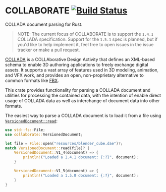 # COLLABORATE [![Build Status](https://travis-ci.org/excaliburHisSheath/COLLABORATE.svg?branch=master)](https://travis-ci.org/excaliburHisSheath/collaborate)

COLLADA document parsing for Rust.

> NOTE: The current focus of COLLABORATE is to support the `1.4.1` COLLADA specification. Support
> for the `1.5.1` spec is planned, but if you'd like to help implement it, feel free to open issues
> in the issue tracker or make a pull request.

[COLLADA] is a COLLAborative Design Activity that defines an XML-based schema to
enable 3D authoring applications to freely exchange digital assets. It supports a vast array of
features used in 3D modeling, animation, and VFX work, and provides an open, non-proprietary
alternative to common formats like [FBX].

This crate provides functionality for parsing a COLLADA document and utilities for processing the
contained data, with the intention of enable direct usage of COLLADA data as well as
interchange of document data into other formats.

The easiest way to parse a COLLADA document is to load it from a file using
[`VersionedDocument::read`]:

```rust
use std::fs::File;
use collaborate::VersionedDocument;

let file = File::open("resources/blender_cube.dae")?;
match VersionedDocument::read(file)? {
    VersionedDocument::V1_4(document) => {
        println!("Loaded a 1.4.1 document: {:?}", document);
    }

    VersionedDocument::V1_5(document) => {
        println!("Loaded a 1.5.0 document: {:?}", document);
    }
}
```

[COLLADA]: https://www.khronos.org/collada/
[FBX]: https://en.wikipedia.org/wiki/FBX
[`VersionedDocument`]: https://docs.rs/collaborate/0.1/collaborate/enum.VersionedDocument.html
[`VersionedDocument::read`]: https://docs.rs/collaborate/0.1/collaborate/enum.VersionedDocument.html#method.read
